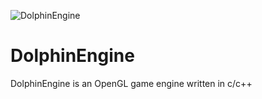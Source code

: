 ![DolphinEngine](https://user-images.githubusercontent.com/86197206/201456057-0c153e47-89d5-4841-956c-fb511a52eeb2.png)
# DolphinEngine

DolphinEngine is an OpenGL game engine written in c/c++

